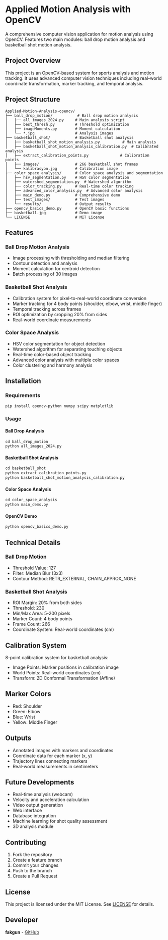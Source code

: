 # Applied Motion Analysis with OpenCV

A comprehensive computer vision application for motion analysis using OpenCV. Features two main modules: ball drop motion analysis and basketball shot motion analysis.

## Project Overview

This project is an OpenCV-based system for sports analysis and motion tracking. It uses advanced computer vision techniques including real-world coordinate transformation, marker tracking, and temporal analysis.

## Project Structure

```
Applied-Motion-Analysis-opencv/
├── ball_drop_motion/           # Ball drop motion analysis
│   ├── all_images_2024.py     # Main analysis script
│   ├── best_thresh.py         # Threshold optimization
│   ├── imageMoments.py        # Moment calculation
│   └── *.jpg                  # Analysis images
├── basketball_shot/           # Basketball shot analysis
│   ├── basketball_shot_motion_analysis.py          # Main analysis
│   ├── basketball_shot_motion_analysis_calibration.py  # Calibrated analysis
│   ├── extract_calibration_points.py              # Calibration points
│   ├── images/                # 266 basketball shot frames
│   └── kalibrasyon.jpg        # Calibration image
├── color_space_analysis/      # Color space analysis and segmentation
│   ├── hsv_segmentation.py    # HSV color segmentation
│   ├── watershed_segmentation.py  # Watershed algorithm
│   ├── color_tracking.py      # Real-time color tracking
│   ├── advanced_color_analysis.py  # Advanced color analysis
│   ├── main_demo.py           # Comprehensive demo
│   ├── test_images/           # Test images
│   └── results/               # Output results
├── opencv_basics_demo.py      # OpenCV basic functions
├── basketball.jpg             # Demo image
└── LICENSE                    # MIT License
```

## Features

### Ball Drop Motion Analysis
- Image processing with thresholding and median filtering
- Contour detection and analysis
- Moment calculation for centroid detection
- Batch processing of 30 images

### Basketball Shot Analysis
- Calibration system for pixel-to-real-world coordinate conversion
- Marker tracking for 4 body points (shoulder, elbow, wrist, middle finger)
- Temporal tracking across frames
- ROI optimization by cropping 20% from sides
- Real-world coordinate measurements

### Color Space Analysis
- HSV color segmentation for object detection
- Watershed algorithm for separating touching objects
- Real-time color-based object tracking
- Advanced color analysis with multiple color spaces
- Color clustering and harmony analysis

## Installation

### Requirements
```bash
pip install opencv-python numpy scipy matplotlib
```

### Usage

#### Ball Drop Analysis
```python
cd ball_drop_motion
python all_images_2024.py
```

#### Basketball Shot Analysis
```python
cd basketball_shot
python extract_calibration_points.py
python basketball_shot_motion_analysis_calibration.py
```

#### Color Space Analysis
```python
cd color_space_analysis
python main_demo.py
```

#### OpenCV Demo
```python
python opencv_basics_demo.py
```

## Technical Details

### Ball Drop Motion
- Threshold Value: 127
- Filter: Median Blur (3x3)
- Contour Method: RETR_EXTERNAL, CHAIN_APPROX_NONE

### Basketball Shot Analysis
- ROI Margin: 20% from both sides
- Threshold: 230
- Min/Max Area: 5-200 pixels
- Marker Count: 4 body points
- Frame Count: 266
- Coordinate System: Real-world coordinates (cm)

## Calibration System

8-point calibration system for basketball analysis:
- Image Points: Marker positions in calibration image
- World Points: Real-world coordinates (cm)
- Transform: 2D Conformal Transformation (Affine)

## Marker Colors

- Red: Shoulder
- Green: Elbow
- Blue: Wrist
- Yellow: Middle Finger

## Outputs

- Annotated images with markers and coordinates
- Coordinate data for each marker (x, y)
- Trajectory lines connecting markers
- Real-world measurements in centimeters

## Future Developments

- Real-time analysis (webcam)
- Velocity and acceleration calculation
- Video output generation
- Web interface
- Database integration
- Machine learning for shot quality assessment
- 3D analysis module

## Contributing

1. Fork the repository
2. Create a feature branch
3. Commit your changes
4. Push to the branch
5. Create a Pull Request

## License

This project is licensed under the MIT License. See [LICENSE](LICENSE) for details.

## Developer

**fakgun** - [GitHub](https://github.com/fakgun)
